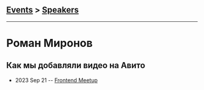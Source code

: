 ## [Events](../README.md) > [Speakers](../speakers.md)
---

# Роман Миронов

## Как мы добавляли видео на Авито
- 2023 Sep 21 -- [Frontend Meetup](https://youtu.be/1H0J_7oXJys)    
